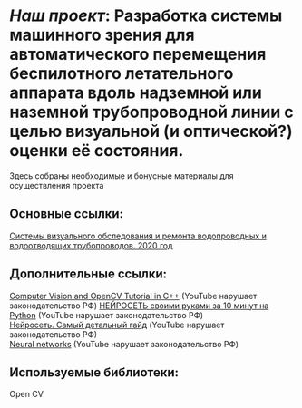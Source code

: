# <i>Наш проект</i>: Разработка системы машинного зрения для автоматического перемещения беспилотного летательного аппарата вдоль надземной или наземной трубопроводной линии с целью визуальной (и оптической?) оценки её состояния.   
Здесь собраны необходимые и бонусные материалы для осуществления проекта
## Основные ссылки:  
[Системы визуального обследования и ремонта водопроводных и водоотводящих трубопроводов. 2020 год](https://cyberleninka.ru/article/n/sistemy-vizualnogo-obsledovaniya-i-remonta-vodoprovodnyh-i-vodootvodyaschih-truboprovodov/viewer)    
## Дополнительные ссылки:
[Computer Vision and OpenCV Tutorial in C++](https://www.youtube.com/playlist?list=PLkmvobsnE0GHMmTF7GTzJnCISue1L9fJn) (YouTube нарушает законодательство РФ) 
[НЕЙРОСЕТЬ своими руками за 10 минут на Python](https://www.youtube.com/watch?v=WFYxpi3O950) (YouTube нарушает законодательство РФ)  
[Нейросеть. Самый детальный гайд](https://www.youtube.com/watch?v=-EfamBD3ays) (YouTube нарушает законодательство РФ)  
[Neural networks](https://www.youtube.com/watch?v=aircAruvnKk&list=PLZHQObOWTQDNU6R1_67000Dx_ZCJB-3pi) (YouTube нарушает законодательство РФ)     
## Используемые библиотеки:
Open CV  

